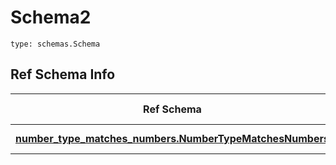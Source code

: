 # Schema2
```
type: schemas.Schema
```

## Ref Schema Info
Ref Schema | Input Type | Output Type
---------- | ---------- | -----------
[**number_type_matches_numbers.NumberTypeMatchesNumbers**](../../../../../../../../../components/schema/number_type_matches_numbers.md) | float, int | float, int
